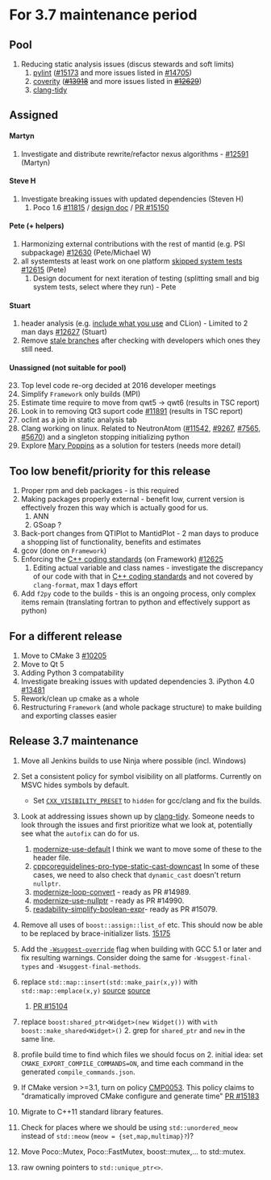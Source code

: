 For 3.7 maintenance period
==========================

Pool
----

1. Reducing static analysis issues (discus stewards and soft limits)
   1. [pylint](http://builds.mantidproject.org/job/master_pylint/) ([#15173](https://github.com/mantidproject/mantid/issues/15173) and more issues listed in [#14705](https://github.com/mantidproject/mantid/issues/14705))
   2. [coverity](https://scan.coverity.com/projects/335) (~~[#13918](http://github.com/mantidproject/mantid/issues/13918)~~ and more issues listed in ~~[#12629](https://github.com/mantidproject/mantid/issues/12629)~~)
   3. [clang-tidy](http://builds.mantidproject.org/view/Static%20Analysis/job/clang_tidy/)


Assigned
--------

#### Martyn
1. Investigate and distribute rewrite/refactor nexus algorithms - [#12591](http://github.com/mantidproject/mantid/issues/12591)  (Martyn)

#### Steve H
1. Investigate breaking issues with updated dependencies (Steven H)
    1. Poco 1.6 [#11815](http://github.com/mantidproject/mantid/issues/11815) / [design doc](https://github.com/mantidproject/documents/blob/master/Design/PocoStringTokenizer.md) / [PR #15150](https://github.com/mantidproject/mantid/pull/15150)

#### Pete (+ helpers)
1. Harmonizing external contributions with the rest of mantid (e.g. PSI subpackage) [#12630](https://github.com/mantidproject/mantid/issues/12630) (Pete/Michael W)
1. all systemtests at least work on one platform [skipped system tests](http://developer.mantidproject.org/systemtests/) [#12615](https://github.com/mantidproject/mantid/issues/12615) (Pete)
   1. Design document for next iteration of testing (splitting small and big system tests, select where they run) - Pete

#### Stuart
1. header analysis (e.g. [include what you use](http://www.mantidproject.org/IWYU) and CLion) - Limited to 2 man days [#12627](https://github.com/mantidproject/mantid/issues/12627) (Stuart)
2. Remove [stale branches](https://github.com/mantidproject/mantid/branches/stale) after checking with developers which ones they still need.


#### Unassigned (not suitable for pool)
23. Top level code re-org decided at 2016 developer meetings
4. Simplify `Framework` only builds (MPI) 
1. Estimate time require to move from qwt5 -> qwt6 (results in TSC report)
1. Look in to removing Qt3 suport code [#11891](https://github.com/mantidproject/mantid/issues/11891) (results in TSC report)
1. oclint as a job in static analysis tab
1. Clang working on linux. Related to NeutronAtom ([#11542](https://github.com/mantidproject/mantid/issues/11542), [#9267](https://github.com/mantidproject/mantid/issues/9267), [#7565](https://github.com/mantidproject/mantid/issues/7565), [#5670](https://github.com/mantidproject/mantid/issues/5670)) and a singleton stopping initializing python
1. Explore [Mary Poppins](https://github.com/mary-poppins/mary-poppins) as a solution for testers (needs more detail)

Too low benefit/priority for this release
-----------------------------------------
1. Proper rpm and deb packages - is this required
1. Making packages properly external - benefit low, current version is effectively frozen this way which is actually good for us.
   1. ANN
   2. GSoap ?
1. Back-port changes from QTIPlot to MantidPlot - 2 man days to produce a shopping list of functionality, benefits and estimates
5. gcov (done on `Framework`)
1. Enforcing the [C++ coding standards](http://www.mantidproject.org/C%2B%2B_Coding_Standards) (on Framework) [#12625](http://github.com/mantidproject/mantid/issues/12625)
   1. Editing actual variable and class names - investigate the discrepancy of our code with that in [C++ coding standards](http://www.mantidproject.org/C%2B%2B_Coding_Standards) and not covered by `clang-format`, max 1 days effort
1. Add `f2py` code to the builds - this is an ongoing process, only complex items remain (translating fortran to python and effectively support as python)


For a different release
-----------------------
1. Move to CMake 3 [#10205](http://github.com/mantidproject/mantid/issues/10205)
1. Move to Qt 5
1. Adding Python 3 compatability
1. Investigate breaking issues with updated dependencies
    3. iPython 4.0 [#13481](https://github.com/mantidproject/mantid/issues/13481)
1. Rework/clean up cmake as a whole
1. Restructuring `Framework` (and whole package structure) to make building and exporting classes easier

Release 3.7 maintenance
-----------------------
1. Move all Jenkins builds to use Ninja where possible (incl. Windows)
1. Set a consistent policy for symbol visibility on all platforms. Currently on MSVC hides symbols by default.
   - Set [`CXX_VISIBILITY_PRESET`](https://cmake.org/cmake/help/v2.8.12/cmake.html#prop_tgt:LANG_VISIBILITY_PRESET) to `hidden` for gcc/clang and fix the builds. 
1. Look at addressing issues shown up by [clang-tidy](http://builds.mantidproject.org/view/Static%20Analysis/job/clang_tidy). Someone needs to look through the issues and first prioritize what we look at, potentially see what the `autofix` can do for us.
   1. [modernize-use-default](https://github.com/mantidproject/mantid/compare/modernize-use-default) I think we want to move some of these to the header file.
   2. [cppcoreguidelines-pro-type-static-cast-downcast](https://github.com/mantidproject/mantid/compare/cppcoreguidelines-pro-type-static-cast-downcast) In some of these cases, we need to also check that `dynamic_cast` doesn't return `nullptr`. 
   3. [modernize-loop-convert](https://github.com/mantidproject/mantid/pull/14989) - ready as PR #14989.
   4. [modernize-use-nullptr](https://github.com/mantidproject/mantid/pull/14990) - ready as PR #14990.
   5. [readability-simplify-boolean-expr](https://github.com/mantidproject/mantid/pull/15079)- ready as PR #15079.
   
1. Remove all uses of `boost::assign::list_of` etc. This should now be able to be replaced by brace-initializer lists. [15175](https://github.com/mantidproject/mantid/issues/15175) 
1. Add the [`-Wsuggest-override`](https://gcc.gnu.org/onlinedocs/gcc/Warning-Options.html) flag when building with GCC 5.1 or later and fix resulting warnings. Consider doing the same for `-Wsuggest-final-types` and `-Wsuggest-final-methods`.
1. replace `std::map::insert(std::make_pair(x,y))` with `std::map::emplace(x,y)` [source](http://stackoverflow.com/questions/14218042/most-efficient-way-to-assign-values-to-maps) [source](http://stackoverflow.com/questions/17172080/insert-vs-emplace-vs-operator-in-c-map)
   1. [PR #15104](https://github.com/mantidproject/mantid/pull/15104)
1. replace `boost:shared_ptr<Widget>(new Widget())` with `with boost::make_shared<Widget>()`
   2. grep for `shared_ptr` and `new` in the same line.
1. profile build time to find which files we should focus on
   2. initial idea: set `CMAKE_EXPORT_COMPILE_COMMANDS=ON`, and time each command in the generated `compile_commands.json`.

1. If CMake version >=3.1, turn on policy [CMP0053](https://cmake.org/cmake/help/v3.2/policy/CMP0053.html). This policy claims to "dramatically improved CMake configure and generate time" [PR #15183](https://github.com/mantidproject/mantid/pull/15183)
 
1. Migrate to C++11 standard library features.
  2. Check for places where we should be using `std::unordered_meow` instead of `std::meow` (`meow = {set,map,multimap}?`)?
  3. Move Poco::Mutex, Poco::FastMutex, boost::mutex,... to std::mutex.
  4. raw owning pointers to `std::unique_ptr<>`.
